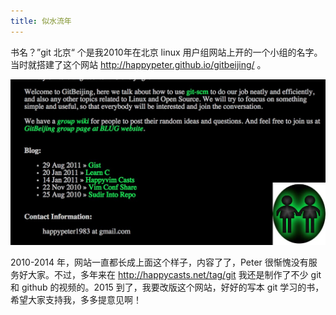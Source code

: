 ```yaml
---
title: 似水流年
---
```


书名？”git 北京“ 个是我2010年在北京 linux 用户组网站上开的一个小组的名字。当时就搭建了这个网站 <http://happypeter.github.io/gitbeijing/> 。

![](images/old_look.jpg)


2010-2014 年，网站一直都长成上面这个样子，内容了了，Peter 很惭愧没有服务好大家。不过，多年来在 <http://happycasts.net/tag/git> 我还是制作了不少 git 和 github 的视频的。2015 到了，我要改版这个网站，好好的写本 git 学习的书，希望大家支持我，多多提意见啊！

